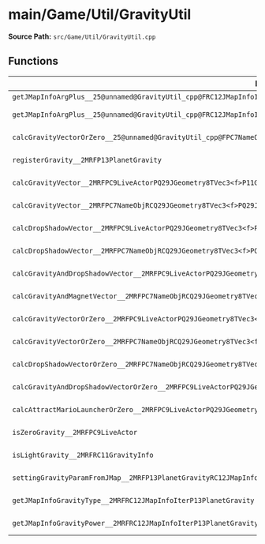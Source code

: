 # main/Game/Util/GravityUtil

**Source Path:** `src/Game/Util/GravityUtil.cpp`

## Functions

| Name | Address | Match % |
|------|---------|---------|
| `getJMapInfoArgPlus__25@unnamed@GravityUtil_cpp@FRC12JMapInfoIterPCcPf` | `0x803D4900` | :x: (0.0%) |
| `getJMapInfoArgPlus__25@unnamed@GravityUtil_cpp@FRC12JMapInfoIterPCcPl` | `0x803D4998` | :white_check_mark: (100.0%) |
| `calcGravityVectorOrZero__25@unnamed@GravityUtil_cpp@FPC7NameObjRCQ29JGeometry8TVec3<f>UlPQ29JGeometry8TVec3<f>P11GravityInfoUl` | `0x803D4A3C` | :white_check_mark: (100.0%) |
| `registerGravity__2MRFP13PlanetGravity` | `0x803D4AAC` | :white_check_mark: (100.0%) |
| `calcGravityVector__2MRFPC9LiveActorPQ29JGeometry8TVec3<f>P11GravityInfoUl` | `0x803D4AE8` | :white_check_mark: (100.0%) |
| `calcGravityVector__2MRFPC7NameObjRCQ29JGeometry8TVec3<f>PQ29JGeometry8TVec3<f>P11GravityInfoUl` | `0x803D4B04` | :white_check_mark: (100.0%) |
| `calcDropShadowVector__2MRFPC9LiveActorPQ29JGeometry8TVec3<f>P11GravityInfoUl` | `0x803D4B20` | :white_check_mark: (100.0%) |
| `calcDropShadowVector__2MRFPC7NameObjRCQ29JGeometry8TVec3<f>PQ29JGeometry8TVec3<f>P11GravityInfoUl` | `0x803D4B3C` | :white_check_mark: (100.0%) |
| `calcGravityAndDropShadowVector__2MRFPC9LiveActorPQ29JGeometry8TVec3<f>P11GravityInfoUl` | `0x803D4B58` | :white_check_mark: (100.0%) |
| `calcGravityAndMagnetVector__2MRFPC7NameObjRCQ29JGeometry8TVec3<f>PQ29JGeometry8TVec3<f>P11GravityInfoUl` | `0x803D4B74` | :white_check_mark: (100.0%) |
| `calcGravityVectorOrZero__2MRFPC9LiveActorPQ29JGeometry8TVec3<f>P11GravityInfoUl` | `0x803D4B90` | :white_check_mark: (100.0%) |
| `calcGravityVectorOrZero__2MRFPC7NameObjRCQ29JGeometry8TVec3<f>PQ29JGeometry8TVec3<f>P11GravityInfoUl` | `0x803D4BAC` | :white_check_mark: (100.0%) |
| `calcDropShadowVectorOrZero__2MRFPC7NameObjRCQ29JGeometry8TVec3<f>PQ29JGeometry8TVec3<f>P11GravityInfoUl` | `0x803D4BC8` | :white_check_mark: (100.0%) |
| `calcGravityAndDropShadowVectorOrZero__2MRFPC9LiveActorPQ29JGeometry8TVec3<f>P11GravityInfoUl` | `0x803D4BE4` | :white_check_mark: (100.0%) |
| `calcAttractMarioLauncherOrZero__2MRFPC9LiveActorPQ29JGeometry8TVec3<f>P11GravityInfoUl` | `0x803D4C00` | :white_check_mark: (100.0%) |
| `isZeroGravity__2MRFPC9LiveActor` | `0x803D4C1C` | :white_check_mark: (100.0%) |
| `isLightGravity__2MRFRC11GravityInfo` | `0x803D4C58` | :white_check_mark: (100.0%) |
| `settingGravityParamFromJMap__2MRFP13PlanetGravityRC12JMapInfoIter` | `0x803D4C7C` | :x: (66.7%) |
| `getJMapInfoGravityType__2MRFRC12JMapInfoIterP13PlanetGravity` | `0x803D4D84` | :x: (91.1%) |
| `getJMapInfoGravityPower__2MRFRC12JMapInfoIterP13PlanetGravity` | `0x803D4E38` | :x: (90.9%) |
